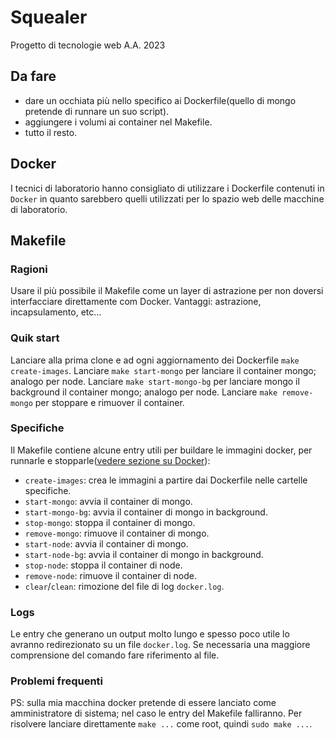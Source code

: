 # Squealer
Progetto di tecnologie web A.A. 2023
## Da fare
- dare un occhiata più nello specifico ai Dockerfile(quello di mongo pretende di runnare un suo script).
- aggiungere i volumi ai container nel Makefile.
- tutto il resto.
## Docker
I tecnici di laboratorio hanno consigliato di utilizzare i Dockerfile contenuti in `Docker` in quanto sarebbero quelli utilizzati per lo spazio web delle macchine di laboratorio.
## Makefile
### Ragioni
Usare il più possibile il Makefile come un layer di astrazione per non doversi interfacciare direttamente com Docker. Vantaggi: astrazione, incapsulamento, etc...
### Quik start
Lanciare alla prima clone e ad ogni aggiornamento dei Dockerfile `make create-images`.
Lanciare `make start-mongo` per lanciare il container mongo; analogo per node.
Lanciare `make start-mongo-bg` per lanciare mongo il background il container mongo; analogo per node.
Lanciare `make remove-mongo` per stoppare e rimuover il container.
### Specifiche
Il Makefile contiene alcune entry utili per buildare le immagini docker, per runnarle e stopparle([vedere sezione su Docker](#docker)):
- `create-images`: crea le immagini a partire dai Dockerfile nelle cartelle specifiche.
- `start-mongo`: avvia il container di mongo.
- `start-mongo-bg`: avvia il container di mongo in background.
- `stop-mongo`: stoppa il container di mongo.
- `remove-mongo`: rimuove il container di mongo.
- `start-node`: avvia il container di mongo.
- `start-node-bg`: avvia il container di mongo in background.
- `stop-node`: stoppa il container di node.
- `remove-node`: rimuove il container di node.
- `clear`/`clean`: rimozione del file di log `docker.log`.
### Logs
Le entry che generano un output molto lungo e spesso poco utile lo avranno redirezionato su un file `docker.log`. Se necessaria una maggiore comprensione del comando fare riferimento al file.
### Problemi frequenti
PS: sulla mia macchina docker pretende di essere lanciato come amministratore di sistema; nel caso le entry del Makefile falliranno. Per risolvere lanciare direttamente `make ...` come root, quindi `sudo make ...`.
